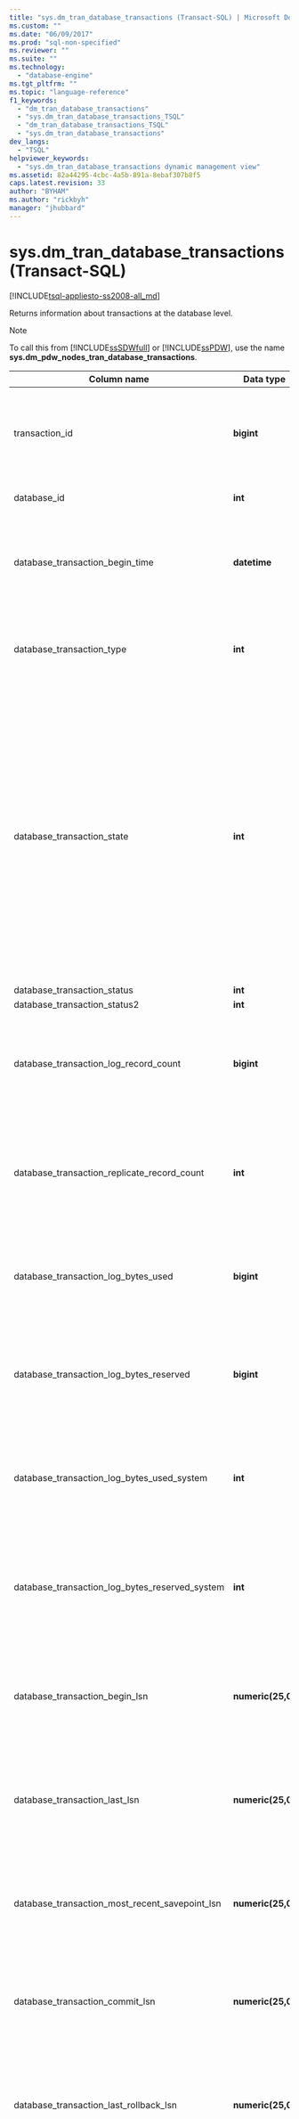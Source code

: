 ```yaml
---
title: "sys.dm_tran_database_transactions (Transact-SQL) | Microsoft Docs"
ms.custom: ""
ms.date: "06/09/2017"
ms.prod: "sql-non-specified"
ms.reviewer: ""
ms.suite: ""
ms.technology: 
  - "database-engine"
ms.tgt_pltfrm: ""
ms.topic: "language-reference"
f1_keywords: 
  - "dm_tran_database_transactions"
  - "sys.dm_tran_database_transactions_TSQL"
  - "dm_tran_database_transactions_TSQL"
  - "sys.dm_tran_database_transactions"
dev_langs: 
  - "TSQL"
helpviewer_keywords: 
  - "sys.dm_tran_database_transactions dynamic management view"
ms.assetid: 82a44295-4cbc-4a5b-891a-8ebaf307b8f5 
caps.latest.revision: 33
author: "BYHAM"
ms.author: "rickbyh"
manager: "jhubbard"
---
```

# sys.dm_tran_database_transactions (Transact-SQL)
[!INCLUDE[tsql-appliesto-ss2008-all_md](../../includes/tsql-appliesto-ss2008-all-md.md)]

  Returns information about transactions at the database level.  
  
> [!NOTE]  
>  To call this from [!INCLUDE[ssSDWfull](../../includes/sssdwfull-md.md)] or [!INCLUDE[ssPDW](../../includes/sspdw-md.md)], use the name **sys.dm_pdw_nodes_tran_database_transactions**.  
  
|Column name|Data type|Description|  
|-----------------|---------------|-----------------|  
|transaction_id|**bigint**|ID of the transaction at the instance level, not the database level. It is only unique across all databases within an instance, but not unique across all server instances.|  
|database_id|**int**|ID of the database associated with the transaction.|  
|database_transaction_begin_time|**datetime**|Time at which the database became involved in the transaction. Specifically, it is the time of the first log record in the database for the transaction.|  
|database_transaction_type|**int**|1 = Read/write transaction<br /><br /> 2 = Read-only transaction<br /><br /> 3 = System transaction|  
|database_transaction_state|**int**|1 = The transaction has not been initialized.<br /><br /> 3 = The transaction has been initialized but has not generated any log records.<br /><br /> 4 = The transaction has generated log records.<br /><br /> 5 = The transaction has been prepared.<br /><br /> 10 = The transaction has been committed.<br /><br /> 11 = The transaction has been rolled back.<br /><br /> 12 = The transaction is being committed. In this state the log record is being generated, but it has not been materialized or persisted.|  
|database_transaction_status|**int**|[!INCLUDE[ssInternalOnly](../../includes/ssinternalonly-md.md)]|  
|database_transaction_status2|**int**|[!INCLUDE[ssInternalOnly](../../includes/ssinternalonly-md.md)]|  
|database_transaction_log_record_count|**bigint**|**Applies to**: [!INCLUDE[ssKatmai](../../includes/sskatmai-md.md)] through [!INCLUDE[ssCurrent](../../includes/sscurrent-md.md)].<br /><br /> Number of log records generated in the database for the transaction.|  
|database_transaction_replicate_record_count|**int**|**Applies to**: [!INCLUDE[ssKatmai](../../includes/sskatmai-md.md)] through [!INCLUDE[ssCurrent](../../includes/sscurrent-md.md)].<br /><br /> Number of log records generated in the database for the transaction that will be replicated.|  
|database_transaction_log_bytes_used|**bigint**|**Applies to**: [!INCLUDE[ssKatmai](../../includes/sskatmai-md.md)] through [!INCLUDE[ssCurrent](../../includes/sscurrent-md.md)].<br /><br /> Number of bytes used so far in the database log for the transaction.|  
|database_transaction_log_bytes_reserved|**bigint**|**Applies to**: [!INCLUDE[ssKatmai](../../includes/sskatmai-md.md)] through [!INCLUDE[ssCurrent](../../includes/sscurrent-md.md)].<br /><br /> Number of bytes reserved for use in the database log for the transaction.|  
|database_transaction_log_bytes_used_system|**int**|**Applies to**: [!INCLUDE[ssKatmai](../../includes/sskatmai-md.md)] through [!INCLUDE[ssCurrent](../../includes/sscurrent-md.md)].<br /><br /> Number of bytes used so far in the database log for system transactions on behalf of the transaction.|  
|database_transaction_log_bytes_reserved_system|**int**|**Applies to**: [!INCLUDE[ssKatmai](../../includes/sskatmai-md.md)] through [!INCLUDE[ssCurrent](../../includes/sscurrent-md.md)].<br /><br /> Number of bytes reserved for use in the database log for system transactions on behalf of the transaction.|  
|database_transaction_begin_lsn|**numeric(25,0)**|**Applies to**: [!INCLUDE[ssKatmai](../../includes/sskatmai-md.md)] through [!INCLUDE[ssCurrent](../../includes/sscurrent-md.md)].<br /><br /> Log sequence number (LSN) of the begin record for the transaction in the database log.|  
|database_transaction_last_lsn|**numeric(25,0)**|**Applies to**: [!INCLUDE[ssKatmai](../../includes/sskatmai-md.md)] through [!INCLUDE[ssCurrent](../../includes/sscurrent-md.md)].<br /><br /> LSN of the most recently logged record for the transaction in the database log.|  
|database_transaction_most_recent_savepoint_lsn|**numeric(25,0)**|**Applies to**: [!INCLUDE[ssKatmai](../../includes/sskatmai-md.md)] through [!INCLUDE[ssCurrent](../../includes/sscurrent-md.md)].<br /><br /> LSN of the most recent savepoint for the transaction in the database log.|  
|database_transaction_commit_lsn|**numeric(25,0)**|**Applies to**: [!INCLUDE[ssKatmai](../../includes/sskatmai-md.md)] through [!INCLUDE[ssCurrent](../../includes/sscurrent-md.md)].<br /><br /> LSN of the commit log record for the transaction in the database log.|  
|database_transaction_last_rollback_lsn|**numeric(25,0)**|**Applies to**: [!INCLUDE[ssKatmai](../../includes/sskatmai-md.md)] through [!INCLUDE[ssCurrent](../../includes/sscurrent-md.md)].<br /><br /> LSN that was most recently rolled back to. If no rollback has taken place, the value will be MaxLSN.|  
|database_transaction_next_undo_lsn|**numeric(25,0)**|**Applies to**: [!INCLUDE[ssKatmai](../../includes/sskatmai-md.md)] through [!INCLUDE[ssCurrent](../../includes/sscurrent-md.md)].<br /><br /> LSN of the next record to undo.|  
|pdw_node_id|**int**|**Applies to**: [!INCLUDE[ssSDWfull](../../includes/sssdwfull-md.md)], [!INCLUDE[ssPDW](../../includes/sspdw-md.md)]<br /><br /> The identifier for the node that this distribution is on.|  
  
## Permissions  
On [!INCLUDE[ssNoVersion_md](../../includes/ssnoversion-md.md)], requires `VIEW SERVER STATE` permission.   
On [!INCLUDE[ssSDS_md](../../includes/sssds-md.md)] Premium Tiers, requires the `VIEW DATABASE STATE` permission in the database. On [!INCLUDE[ssSDS_md](../../includes/sssds-md.md)] Standard and Basic Tiers, requires the  **Server admin** or an **Azure Active Directory admin** account.  
 

  
## See Also  
 [sys.dm_tran_active_transactions &#40;Transact-SQL&#41;](../../relational-databases/system-dynamic-management-views/sys-dm-tran-active-transactions-transact-sql.md)   
 [sys.dm_tran_session_transactions &#40;Transact-SQL&#41;](../../relational-databases/system-dynamic-management-views/sys-dm-tran-session-transactions-transact-sql.md)   
 [Dynamic Management Views and Functions &#40;Transact-SQL&#41;](~/relational-databases/system-dynamic-management-views/system-dynamic-management-views.md)   
 [Transaction Related Dynamic Management Views and Functions &#40;Transact-SQL&#41;](../../relational-databases/system-dynamic-management-views/transaction-related-dynamic-management-views-and-functions-transact-sql.md)  
  
  


